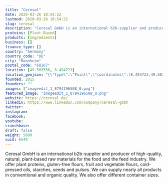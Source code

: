 ```yaml
---
title: "Ceresal"
date: 2020-03-26 18:54:22
lastmod: 2020-03-26 18:54:22
slug: ceresal
description: "Ceresal GmbH is an international b2b-supplier and producer of high-quality, natural, plant-based raw materials for the food and the feed industry. We offer plant proteins, gluten-free flours, fruit and vegetable flours, cold-pressed oils, starches, seeds and pulses. We can supply nearly all products in conventional and organic quality. We also offer different container sizes."
proteins: [Plant-Based]
products: [Ingredients]
business: []
finance_type: []
country: "Germany"
country_code: "DE"
city: "Mannheim"
postal_code: "68167"
location: [49.503556, 8.494723]
location_geojson: "{\"type\":\"Point\",\"coordinates\":[8.494723,49.503556]}"
founded: 2015
founders: ""
images: ["imageedit_1_8794196508_0.png"]
featured_image: "imageedit_1_8794196508_0.png"
website: https://ceresal.de/
linkedin: https://www.linkedin.com/company/ceresal-gmbh
twitter: 
instagram: 
facebook: 
youtube: 
crunchbase: 
draft: false
weight: 5000
uuid: 6549
---
```

Ceresal GmbH is an international b2b-supplier and producer of high-quality, natural, plant-based raw materials for the food and the feed industry. We offer plant proteins, gluten-free flours, fruit and vegetable flours, cold-pressed oils, starches, seeds and pulses. We can supply nearly all products in conventional and organic quality. We also offer different container sizes.
